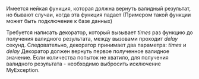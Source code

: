 Имеется нейкая функция, которая должна вернуть валидный результат,
но бывают случаи, когда эта функция падает 
(Примером такой функции может быть подключение к базе данных)

Требуется написать декоратор, который вызывает *times* раз функцию до получения 
валидного результата, между вызовами проходит *delay* секунд.
Следовательно, декоратор принимает два параметра: *times* и *delay*
Декоратор должен вернуть первое полученное валидное значение.
Если количества попыток не хватило, для получения валидного результата - 
необходимо выбросить исключение MyException.